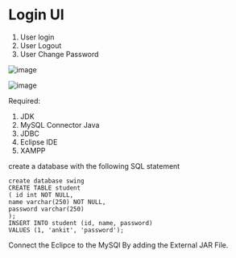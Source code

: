 # Login UI

1. User login
2. User Logout
3. User Change Password

![image](https://user-images.githubusercontent.com/72241207/168423527-609cb402-9c51-467f-9422-6a9ef8ce1b8c.png)

![image](https://user-images.githubusercontent.com/72241207/168423537-bc969bc8-fe48-4b8c-8c9a-c759172ffefa.png)



Required:
1. JDK
2. MySQL Connector Java
3. JDBC
4. Eclipse IDE
5. XAMPP

create a database with the following SQL statement

```
create database swing
CREATE TABLE student
( id int NOT NULL,
name varchar(250) NOT NULL,
password varchar(250)
);
INSERT INTO student (id, name, password)
VALUES (1, 'ankit', 'password');

```

Connect the Eclipce to the MySQl By adding the External JAR File.
